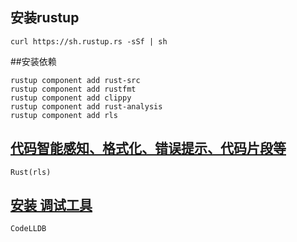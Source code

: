 
## 安装rustup
```
curl https://sh.rustup.rs -sSf | sh
```

##安装依赖
```shell
rustup component add rust-src
rustup component add rustfmt
rustup component add clippy
rustup component add rust-analysis
rustup component add rls
```

## [代码智能感知、格式化、错误提示、代码片段等](https://marketplace.visualstudio.com/items?itemName=rust-lang.rust)
```
Rust(rls)
```

## [安装 调试工具 ](https://github.com/vadimcn/vscode-lldb/blob/master/MANUAL.md)
```
CodeLLDB
```
